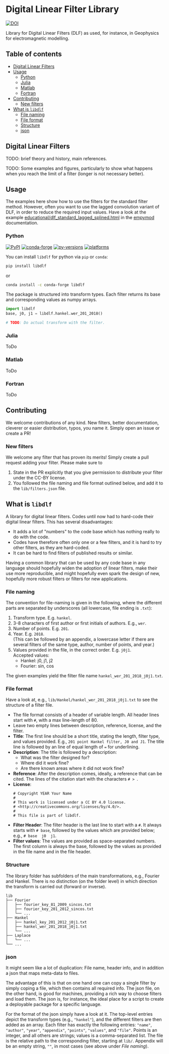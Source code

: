 # Digital Linear Filter Library

[![DOI](https://zenodo.org/badge/DOI/10.5281/zenodo.5172893.svg)](https://doi.org/10.5281/zenodo.5172893)

Library for Digital Linear Filters (DLF) as used, for instance, in Geophysics
for electromagnetic modelling.


## Table of contents

- [Digital Linear Filters](#digital-linear-filters)
- [Usage](#usage)
  - [Python](#python)
  - [Julia](#julia)
  - [Matlab](#matlab)
  - [Fortran](#fortran)
- [Contributing](#contributing)
  - [New filters](#new-filters)
- [What is `libdlf`](#what-is-libdlf)
  - [File naming](#file-naming)
  - [File format](#file-format)
  - [Structure](#structure)
  - [json](#json)


## Digital Linear Filters

TODO: brief theory and history, main references.

TODO: Some examples and figures, particularly to show what happens when you
reach the limit of a filter (longer is not necessary better).


## Usage

The examples here show how to use the filters for the standard filter method.
However, often you want to use the lagged convolution variant of DLF, in order
to reduce the required input values. Have a look at the example
[educational/dlf_standard_lagged_splined.html](https://empymod.emsig.xyz/en/stable/gallery/educational/dlf_standard_lagged_splined.html)
in the [empymod](https://empymod.emsig.xyz) documentation.


### Python

[![PyPI](https://img.shields.io/pypi/v/libdlf)](https://pypi.python.org/pypi/libdlf/)
[![conda-forge](https://img.shields.io/conda/vn/conda-forge/libdlf)](https://anaconda.org/conda-forge/libdlf/)
[![py-versions](https://img.shields.io/badge/python-3.6+-blue.svg)](https://www.python.org/downloads/)
[![platforms](https://img.shields.io/badge/platform-linux,win,osx-blue)](https://anaconda.org/conda-forge/libdlf/)

You can install `libdlf` for python via `pip` or `conda`:
```bash
pip install libdlf
```
or
```bash
conda install -c conda-forge libdlf
```

The package is structured into transform types. Each filter returns its base
and corresponding values as numpy arrays.

```python
import libdlf
base, j0, j1 = libdlf.hankel.wer_201_2018()

# TODO: Do actual transform with the filter.
```


### Julia

ToDo


### Matlab

ToDo


### Fortran

ToDo


## Contributing

We welcome contributions of any kind. New filters, better documentation,
cleverer or easier distribution, typos, you name it. Simply open an issue or
create a PR!


### New filters

We welcome any filter that has proven its merits! Simply create a pull request
adding your filter. Please make sure to

1. State in the PR explicitly that you give permission to distribute your
   filter under the CC-BY license.
2. You followed the file naming and file format outlined below, and add it to
   the `lib/filters.json` file.


## What is `libdlf`

A library for digital linear filters. Codes until now had to hard-code their
digital linear filters. This has several disadvantages:

- It adds a lot of "numbers" to the code base which has nothing really to do
  with the code.
- Codes have therefore often only one or a few filters, and it is hard to try
  other filters, as they are hard-coded.
- It can be hard to find filters of published results or similar.

Having a common library that can be used by any code base in any language
should hopefully widen the adoption of linear filters, make their use more
reproducible, and might hopefully even spark the design of new, hopefully more
robust filters or filters for new applications.


### File naming

The convention for file-naming is given in the following, where the different
parts are separated by underscores (all lowercase, file ending is `.txt`):

1. Transform type. E.g. `hankel`.
2. 3-8 characters of first author or first initials of authors. E.g., `wer`.
3. Number of points. E.g. `201`.
4. Year. E.g. `2018`.  
   (This can be followed by an appendix, a lowercase letter if there are
   several filters of the same type, author, number of points, and year.)
5. Values provided in the file, in the correct order. E.g. `j0j1`.  
   Accepted values:
   - Hankel: j0, j1, j2
   - Fourier: sin, cos

The given examples yield the filter file name `hankel_wer_201_2018_j0j1.txt`.


### File format

Have a look at, e.g., `lib/Hankel/hankel_wer_201_2018_j0j1.txt` to see the
structure of a filter file.

- The file format consists of a header of variable length. All header lines
  start with `#`, with a max line-length of 80.
- Leave two empty lines between description, reference, license, and the
  filter.
- **Title**: The first line should be a short title, stating the length, filter
  type, and values provided. E.g., `201 point Hankel filter, J0 and J1`. The
  title line is followed by an line of equal length of `=` for underlining.
- **Description**: The title is followed by a description:
  - What was the filter designed for?
  - Where did it work fine?
  - Are there known areas where it did not work fine?
- **Reference**: After the description comes, ideally, a reference that can be
  cited. The lines of the citation start with the characters `# > `.
- **License**:
  ```
  # Copyright YEAR Your Name
  #
  # This work is licensed under a CC BY 4.0 license.
  # <http://creativecommons.org/licenses/by/4.0/>.
  #
  # This file is part of libdlf.
  ```
- **Filter Header**: The filter header is the last line to start with a `#`.
  It always starts with `# base`, followed by the values which are provided
  below; e.g., `# base  j0  j1`.
- **Filter values**: The values are provided as space-separated numbers. The
  first column is always the base, followed by the values as provided in the
  file name and in the file header.


### Structure

The library folder has subfolders of the main transformations, e.g., Fourier
and Hankel. There is no distinction (on the folder level) in which direction
the transform is carried out (forward or inverse).

```
lib
├── Fourier
│   ├── fourier_key_81_2009_sincos.txt
│   ├── fourier_key_201_2012_sincos.txt
│   └── ...
├── Hankel
│   ├── hankel_key_201_2012_j0j1.txt
│   ├── hankel_wer_201_2018_j0j1.txt
│   └── ...
├── Laplace
│   └── ...
└── ...
```


### json

It might seem like a lot of duplication: File name, header info, and in
addition a json that maps meta-data to files.

The advantage of this is that on one hand one can copy a single filter by
simply coping a file, which then contains all required info. The json file, on
the other hand, is good for machines, providing a rich way to choose filters
and load them. The json is, for instance, the ideal place for a script to
create a deployable package for a specific language.

For the format of the json simply have a look at it. The top-level entries
depict the transform types (e.g., `"hankel"`), and the different filters are
then added as an array. Each filter has exactly the following entries:
`"name"`, `"author"`, `"year"`, `"appendix"`, `"points"`, `"values"`, and
`"file"`. Points is an integer, and all others are strings; values is a
comma-separated list. The file is the relative path to the corresponding
filter, starting at `lib/`. Appendix will be an empty string, `""`, in most
cases (see above under *File naming*).
